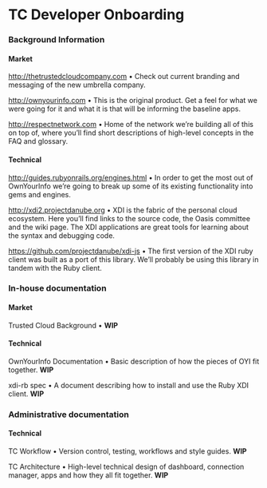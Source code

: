 TC Developer Onboarding
================================


### Background Information

#### Market

http://thetrustedcloudcompany.com • Check out current branding and messaging of the new umbrella company.

http://ownyourinfo.com • This is the original product. Get a feel for what we were going for it and what it is that will be informing the baseline apps.

http://respectnetwork.com • Home of the network we’re building all of this on top of, where you’ll find short descriptions of high-level concepts in the FAQ and glossary. 

#### Technical

http://guides.rubyonrails.org/engines.html • In order to get the most out of OwnYourInfo we’re going to break up some of its existing functionality into gems and engines.

http://xdi2.projectdanube.org • XDI is the fabric of the personal cloud ecosystem. Here you’ll find links to the source code, the Oasis committee and the wiki page. The XDI applications are great tools for learning about the syntax and debugging code.

https://github.com/projectdanube/xdi-js • The first version of the XDI ruby client was built as a port of this library. We’ll probably be using this library in tandem with the Ruby client.

### In-house documentation

#### Market

Trusted Cloud Background • **WIP**


#### Technical

OwnYourInfo Documentation • Basic description of how the pieces of OYI fit together. **WIP**

xdi-rb spec • A document describing how to install and use the Ruby XDI client. **WIP**



### Administrative documentation

#### Technical

TC Workflow • Version control, testing, workflows and style guides.  **WIP**

TC Architecture • High-level technical design of dashboard, connection manager, apps and how they all fit together. **WIP**
